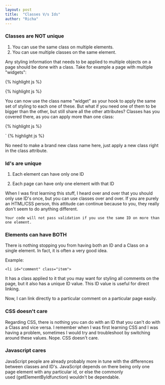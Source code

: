 ```yaml
---
layout: post
title:  "Classes V/s Ids"
author: "Richa"
---
```


### Classes are NOT unique

  1. You can use the same class on multiple elements.
  2. You can use multiple classes on the same element.
    
 Any styling information that needs to be applied to multiple objects on a page should be done with a class. Take for example a page with multiple "widgets":

{% highlight js %}
<div class="widget"></div>
<div class="widget"></div>
<div class="widget"></div>
{% highlight js %}

You can now use the class name "widget" as your hook to apply the same set of styling to each one of these. But what if you need one of them to be bigger than the other, but still share all the other attributes? Classes has you covered there, as you can apply more than one class:

{% highlight js %}
<div class="widget"></div>
<div class="widget big"></div>
<div class="widget"></div>`
{% highlight js %} 

No need to make a brand new class name here, just apply a new class right in the class attribute.


### Id's are unique

 1. Each element can have only one ID

 2. Each page can have only one element with that ID

  When I was first learning this stuff, I heard over and over that you should only use ID's once, but you can use classes over and over.  If you are purely an HTML/CSS person, this attitude can continue because to you, they really don't seem to do anything different.

 `Your code will not pass validation if you use the same ID on more than one element.`



### Elements can have BOTH


There is nothing stopping you from having both an ID and a Class on a single element. In fact, it is often a very good idea. 

 Example:

`<li id="comment" class="item">`

It has a class applied to it that you may want for styling all comments on the page, but it also has a unique ID value. This ID value is useful for direct linking. 

Now, I can link directly to a particular comment on a particular page easily.


### CSS doesn't care

Regarding CSS, there is nothing you can do with an ID that you can't do with a Class and vice versa. I remember when I was first learning CSS and I was having a problem, sometimes I would try and troubleshoot by switching around these values. Nope. CSS doesn't care.

### Javascript cares

JavaScript people are already probably more in tune with the differences between classes and ID's. JavaScript depends on there being only one page element with any particular id, or else the commonly used (getElementByIdfunction) wouldn't be dependable. 
